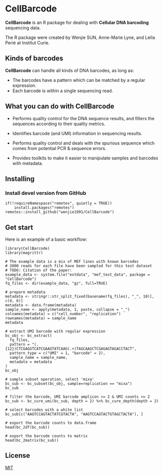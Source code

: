 # CellBarcode

**CellBarcode** is an R package for dealing with **Cellular DNA barcoding** sequencing data.

The R package were created by Wenjie SUN, Anne-Marie Lyne, and Leïla Perié at Institut Curie.

## Kinds of barcodes

**CellBarcode** can handle all kinds of DNA barcodes, as long as:

- The barcodes have a pattern which can be matched by a regular expression.
- Each barcode is within a single sequencing read.

## What you can do with **CellBarcode**

- Performs quality control for the DNA sequence results, and filters the sequences according
  to their quality metrics.

- Identifies barcode (and UMI) information in sequencing results.

- Performs quality control and deals with the spurious sequence which comes from potential PCR & sequence errors.

- Provides toolkits to make it easier to manipulate samples and barcodes with metadata.

## Installing

### Install devel version from GitHub

```
if(!requireNamespace("remotes", quietly = TRUE))
    install.packages("remotes")
remotes::install_github("wenjie1991/CellBarcode")
```

## Get start

Here is an example of a basic workflow:

```{r}
library(CellBarcode)
library(magrittr)

# The example data is a mix of MEF lines with known barcodes
# 2000 reads for each file have been sampled for this test dataset
# TODO: Citation of the paper:
example_data <- system.file("extdata", "mef_test_data", package = "CellBarcode")
fq_files <- dir(example_data, "gz", full=TRUE)

# prepare metadata
metadata <- stringr::str_split_fixed(basename(fq_files), "_", 10)[, c(4, 6)]
metadata <- data.frame(metadata)
sample_name <- apply(metadata, 1, paste, collapse = "_")
colnames(metadata) = c("cell_number", "replication")
rownames(metadata) = sample_name
metadata

# extract UMI barcode with regular expression
bc_obj <- bc_extract(
  fq_files,
  pattern = "(.{12})CTCGAGGTCATCGAAGTATCAAG(.+)TAGCAAGCTCGAGAGTAGACCTACT", 
  pattern_type = c("UMI" = 1, "barcode" = 2),
  sample_name = sample_name,
  metadata = metadata
)
bc_obj

# sample subset operation, select 'mixa'
bc_sub <- bc_subset(bc_obj, sample=replication == "mixa")
bc_sub 

# filter the barcode, UMI barcode amplicon >= 2 & UMI counts >= 2
bc_sub <- bc_cure_umi(bc_sub, depth = 2) %>% bc_cure_depth(depth = 2)

# select barcodes with a white list
bc_sub[c("AAGTCCAGTACTATCGTACTA", "AAGTCCAGTACTGTAGCTACTA"), ]

# export the barcode counts to data.frame
head(bc_2df(bc_sub))

# export the barcode counts to matrix
head(bc_2matrix(bc_sub))
```


## License

[MIT](https://choosealicense.com/licenses/mit/)
